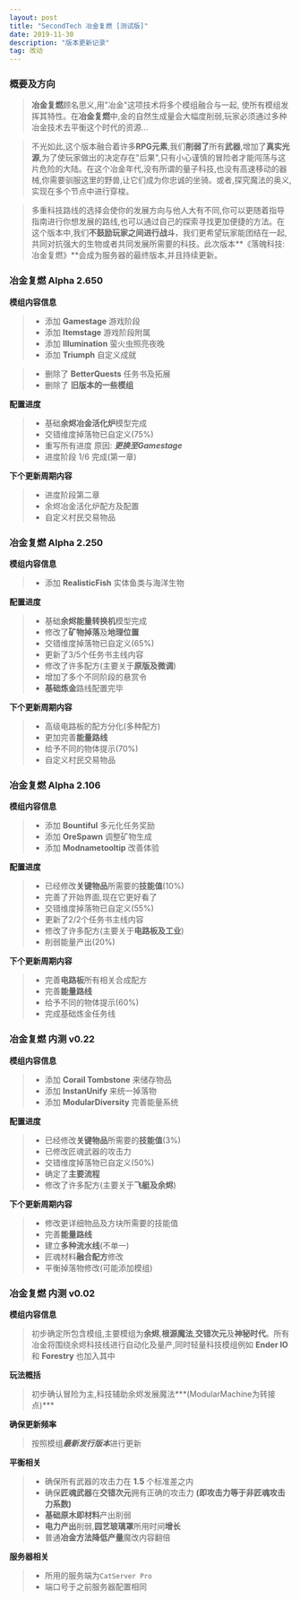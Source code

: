 ```yaml
---
layout: post
title: "SecondTech 冶金复燃 [测试版]"
date: 2019-11-30
description: "版本更新记录"
tag: 改动
---
```

### **概要及方向**
> **冶金复燃**顾名思义,用"冶金"这项技术将多个模组融合与一起, 使所有模组发挥其特性。在**冶金复燃**中,金的自然生成量会大幅度削弱,玩家必须通过多种冶金技术去平衡这个时代的资源...

> 不光如此,这个版本融合着许多**RPG元素**,我们**削弱了**所有**武器**,增加了**真实光源**,为了使玩家做出的决定存在"后果",只有小心谨慎的冒险者才能闯荡与这片危险的大陆。在这个冶金年代,没有所谓的量子科技,也没有高速移动的器械,你需要驯服这里的野兽,让它们成为你忠诚的坐骑。或者,探究魔法的奥义,实现在多个节点中进行穿梭。

> 多重科技路线的选择会使你的发展方向与他人大有不同,你可以更随着指导指南进行你想发展的路线,也可以通过自己的探索寻找更加便捷的方法。在这个版本中,我们**不鼓励玩家之间进行战斗**，我们更希望玩家能团结在一起,共同对抗强大的生物或者共同发展所需要的科技。此次版本**《落魄科技:冶金复燃》**会成为服务器的最终版本,并且持续更新。

### **冶金复燃 Alpha 2.650**
**模组内容信息**
>* 添加 **Gamestage** 游戏阶段
>* 添加 **Itemstage** 游戏阶段附属
>* 添加 **Illumination** 萤火虫照亮夜晚
>* 添加 **Triumph** 自定义成就


>* 删除了 **BetterQuests** 任务书及拓展
>* 删除了 **旧版本的一些模组**

**配置进度**
>* 基础**余烬冶金活化炉**模型完成
>* 交错维度掉落物已自定义(75%)
>* 重写所有进度 原因: ***更换至Gamestage***
>* 进度阶段 1/6 完成(第一章)

**下个更新周期内容**
>* 进度阶段第二章
>* 余烬冶金活化炉配方及配置
>* 自定义村民交易物品

### **冶金复燃 Alpha 2.250**
**模组内容信息**
>* 添加 **RealisticFish** 实体鱼类与海洋生物

**配置进度**
>* 基础**余烬能量转换机**模型完成
>* 修改了**矿物掉落**及**地理位置**
>* 交错维度掉落物已自定义(65%)
>* 更新了3/5个任务书主线内容
>* 修改了许多配方(主要关于**原版及微调**)
>* 增加了多个不同阶段的悬赏令
>* **基础炼金**路线配置完毕

**下个更新周期内容**
>* 高级电路板的配方分化(多种配方)
>* 更加完善**能量路线**
>* 给予不同的物体提示(70%)
>* 自定义村民交易物品

### **冶金复燃 Alpha 2.106**
**模组内容信息**
>* 添加 **Bountiful** 多元化任务奖励
>* 添加 **OreSpawn** 调整矿物生成
>* 添加 **Modnametooltip** 改善体验

**配置进度**
>* 已经修改**关键物品**所需要的**技能值**(10%)
>* 完善了开始界面,现在它更好看了
>* 交错维度掉落物已自定义(55%)
>* 更新了2/2个任务书主线内容
>* 修改了许多配方(主要关于**电路板及工业**)
>* 削弱能量产出(20%)

**下个更新周期内容**
>* 完善**电路板**所有相关合成配方
>* 完善**能量路线**
>* 给予不同的物体提示(60%)
>* 完成基础炼金任务线

### **冶金复燃 内测 v0.22**
**模组内容信息**
>* 添加 **Corail Tombstone** 来储存物品
>* 添加 **InstanUnify** 来统一掉落物
>* 添加 **ModularDiversity** 完善能量系统

**配置进度**
>* 已经修改**关键物品**所需要的**技能值**(3%)
>* 已修改匠魂武器的攻击力
>* 交错维度掉落物已自定义(50%)
>* 确定了**主要流程**
>* 修改了许多配方(主要关于**飞艇及余烬**)

**下个更新周期内容**
>* 修改更详细物品及方块所需要的技能值
>* 完善**能量路线**
>* 建立**多种流水线**(不单一)
>* 匠魂材料**融合配方**修改
>* 平衡掉落物修改(可能添加模组)

### **冶金复燃 内测 v0.02**
**模组内容信息**
> 初步确定所包含模组,主要模组为**余烬**,**根源魔法**,**交错次元**及**神秘时代**。所有冶金将围绕余烬科技线进行自动化及量产,同时轻量科技模组例如 **Ender IO** 和 **Forestry** 也加入其中

**玩法概括**
> 初步确认冒险为主,科技辅助余烬发展魔法***(ModularMachine为转接点)***

**确保更新频率**
> 按照模组***最新发行版本***进行更新

**平衡相关**
>* 确保所有武器的攻击力在 **1.5** 个标准差之内
>* 确保**匠魂武器**在**交错次元**拥有正确的攻击力 **(即攻击力等于非匠魂攻击力系数)**
>* **基础原木即材料**产出削弱
>* **电力产出**削弱,**园艺玻璃罩**所用时间**增长**
>* 普通**冶金方法降低产量**魔改内容翻倍


**服务器相关**
>* 所用的服务端为`CatServer Pro`
>* 端口号于之前服务器配置相同
